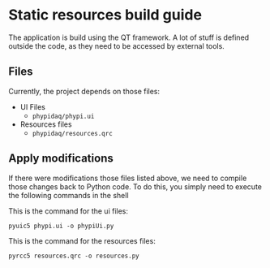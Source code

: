 # Static resources build guide

The application is build using the QT framework. A lot of stuff is defined outside the code, as they need to be accessed
by external tools.

## Files

Currently, the project depends on those files:

- UI Files
  - `phypidaq/phypi.ui`
- Resources files
  - `phypidaq/resources.qrc`

## Apply modifications

If there were modifications those files listed above, we need to compile those changes back to Python code. To do this,
you simply need to execute the following commands in the shell

This is the command for the ui files:

```shell
pyuic5 phypi.ui -o phypiUi.py
```

This is the command for the resources files:

```shell
pyrcc5 resources.qrc -o resources.py
```
